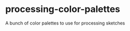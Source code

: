 processing-color-palettes
=========================

A bunch of color palettes to use for processing sketches
